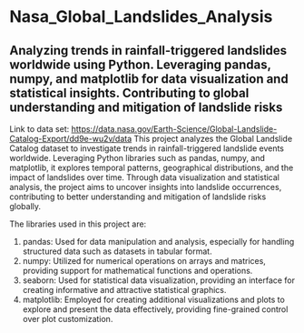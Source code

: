 # Nasa_Global_Landslides_Analysis
Analyzing trends in rainfall-triggered landslides worldwide using Python. Leveraging pandas, numpy, and matplotlib for data visualization and statistical insights. Contributing to global understanding and mitigation of landslide risks
--------------------------------------------------------------------------------------------------------------------------------------------------------------------
Link to data set: https://data.nasa.gov/Earth-Science/Global-Landslide-Catalog-Export/dd9e-wu2v/data
This project analyzes the Global Landslide Catalog dataset to investigate trends in rainfall-triggered landslide events worldwide. Leveraging Python libraries such as pandas, numpy, and matplotlib, it explores temporal patterns, geographical distributions, and the impact of landslides over time. Through data visualization and statistical analysis, the project aims to uncover insights into landslide occurrences, contributing to better understanding and mitigation of landslide risks globally.

The libraries used in this project are:
1. pandas: Used for data manipulation and analysis, especially for handling structured data such as datasets in tabular format.
2. numpy: Utilized for numerical operations on arrays and matrices, providing support for mathematical functions and operations.
3. seaborn: Used for statistical data visualization, providing an interface for creating informative and attractive statistical graphics.
4. matplotlib: Employed for creating additional visualizations and plots to explore and present the data effectively, providing fine-grained control over plot 
   customization.

